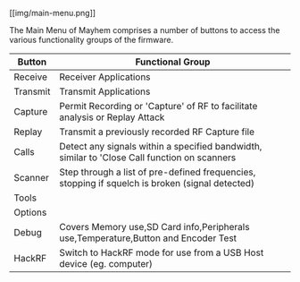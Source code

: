 [[img/main-menu.png]]

The Main Menu of Mayhem comprises a number of buttons to access the various functionality groups of the firmware.

|Button|Functional Group|
|------|----------------|
|Receive|Receiver Applications|
|Transmit|Transmit Applications|
|Capture|Permit Recording or 'Capture' of RF to facilitate analysis or Replay Attack|
|Replay|Transmit a previously recorded RF Capture file|
|Calls|Detect any signals within a specified bandwidth, similar to 'Close Call function on scanners|
|Scanner|Step through a list of pre-defined frequencies, stopping if squelch is broken (signal detected)|
|Tools||
|Options||
|Debug|Covers Memory use,SD Card info,Peripherals use,Temperature,Button and Encoder Test|
|HackRF|Switch to HackRF mode for use from a USB Host device (eg. computer)|

